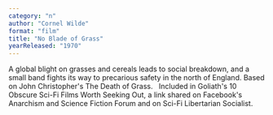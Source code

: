 ```yaml
---
category: "n"
author: "Cornel Wilde"
format: "film"
title: "No Blade of Grass"
yearReleased: "1970"
---
```

A global blight on grasses and cereals leads to social breakdown, 			and a small band fights its way to precarious safety in the north of 			England. Based on John Christopher's The Death of Grass.
 
Included in Goliath's						10 Obscure Sci-Fi Films Worth Seeking Out, a link shared on 			Facebook's Anarchism and Science Fiction Forum and on Sci-Fi 			Libertarian Socialist.
